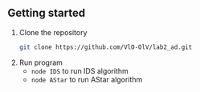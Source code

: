 ## Getting started

1. Clone the repository
   ```sh
   git clone https://github.com/VlO-OlV/lab2_ad.git
   ```
2. Run program
   - `node IDS` to run IDS algorithm
   - `node AStar` to run AStar algorithm
